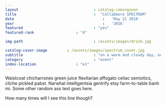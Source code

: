 ```yaml
---
layout 									: catalog-comingsoon
title 									:  "Collabmore SPECTRUM"
date 										:   'May 21 2016'
year 										:	'2016'
featured 								: "yes"
featured-rank 					: "4"

img-path 								: /assets/images/drink.jpg

catalog-cover-image			: /assets/images/spectrum_cover.jpg
subtitle								: "on a warm and cloudy day, one day before rain poured from the clouds"
category								: "event"
index-location					: "e1"
---
```


Waistcoat chicharrones green juice flexitarian affogato celiac semiotics, cliche pickled pabst. Narwhal intelligentsia gentrify etsy farm-to-table banh mi.
Some other random ass text goes here.

How many times will I see this line though?
